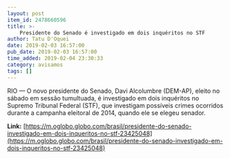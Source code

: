 ```yaml
---
layout: post
item_id: 2478660596
title: >-
    Presidente do Senado é investigado em dois inquéritos no STF
author: Tatu D'Oquei
date: 2019-02-03 16:57:00
pub_date: 2019-02-03 16:57:00
time_added: 2019-02-04 23:30:33
category: avisamos
tags: []
---
```


RIO — O novo presidente do Senado, Davi Alcolumbre (DEM-AP), eleito no sábado em sessão tumultuada, é investigado em dois inquéritos no Supremo Tribunal Federal (STF), que investigam possíveis crimes ocorridos durante a campanha eleitoral de 2014, quando ele se elegeu senador.

**Link:** [https://m.oglobo.globo.com/brasil/presidente-do-senado-investigado-em-dois-inqueritos-no-stf-23425048](https://m.oglobo.globo.com/brasil/presidente-do-senado-investigado-em-dois-inqueritos-no-stf-23425048)

